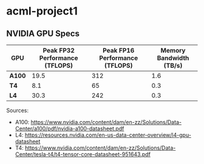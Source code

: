 # acml-project1

## NVIDIA GPU Specs
| GPU   | Peak FP32 Performance (TFLOPS) | Peak FP16 Performance (TFLOPS) | Memory Bandwidth (TB/s) |
|-------|-------------------------------|-------------------------------|-------------------------|
| **A100** | 19.5                          | 312                           | 1.6                     |
| **T4**   | 8.1                           | 65                            | 0.3                     |
| **L4**   | 30.3                          | 242                           | 0.3                     |

Sources:
* A100: https://www.nvidia.com/content/dam/en-zz/Solutions/Data-Center/a100/pdf/nvidia-a100-datasheet.pdf
* L4: https://resources.nvidia.com/en-us-data-center-overview/l4-gpu-datasheet 
* T4: https://www.nvidia.com/content/dam/en-zz/Solutions/Data-Center/tesla-t4/t4-tensor-core-datasheet-951643.pdf 

